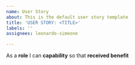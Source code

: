 ```yaml
---
name: User Story
about: This is the default user story template
title: 'USER STORY: <TITLE>'
labels: ''
assignees: leonardo-simeone

---
```


As a **role** I can **capability** so that **received benefit**
